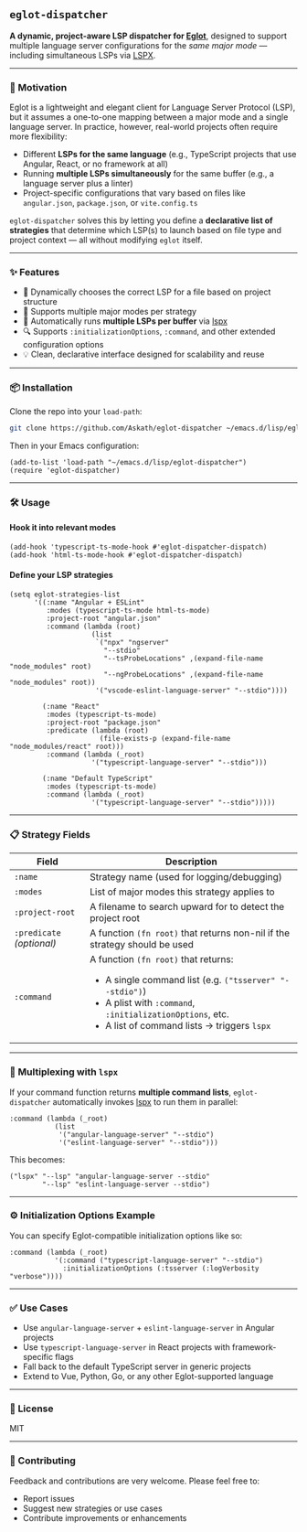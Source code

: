 ## `eglot-dispatcher`

**A dynamic, project-aware LSP dispatcher for [Eglot](https://github.com/joaotavora/eglot)**, designed to support multiple language server configurations for the *same major mode* — including simultaneous LSPs via [LSPX](https://github.com/thefrontside/lspx).

---

### 🧠 Motivation

Eglot is a lightweight and elegant client for Language Server Protocol (LSP), but it assumes a one-to-one mapping between a major mode and a single language server. In practice, however, real-world projects often require more flexibility:

- Different **LSPs for the same language** (e.g., TypeScript projects that use Angular, React, or no framework at all)
- Running **multiple LSPs simultaneously** for the same buffer (e.g., a language server plus a linter)
- Project-specific configurations that vary based on files like `angular.json`, `package.json`, or `vite.config.ts`

`eglot-dispatcher` solves this by letting you define a **declarative list of strategies** that determine which LSP(s) to launch based on file type and project context — all without modifying `eglot` itself.

---

### ✨ Features

- 🔄 Dynamically chooses the correct LSP for a file based on project structure
- 🧠 Supports multiple major modes per strategy
- 🔁 Automatically runs **multiple LSPs per buffer** via [lspx](https://github.com/thefrontside/lspx)
- 🔍 Supports `:initializationOptions`, `:command`, and other extended configuration options
- 💡 Clean, declarative interface designed for scalability and reuse

---

### 📦 Installation

Clone the repo into your `load-path`:

```sh
git clone https://github.com/Askath/eglot-dispatcher ~/emacs.d/lisp/eglot-dispatcher
```

Then in your Emacs configuration:

```elisp
(add-to-list 'load-path "~/emacs.d/lisp/eglot-dispatcher")
(require 'eglot-dispatcher)
```

---

### 🛠️ Usage

#### Hook it into relevant modes

```elisp
(add-hook 'typescript-ts-mode-hook #'eglot-dispatcher-dispatch)
(add-hook 'html-ts-mode-hook #'eglot-dispatcher-dispatch)
```

#### Define your LSP strategies

```elisp
(setq eglot-strategies-list
	  '((:name "Angular + ESLint"
		 :modes (typescript-ts-mode html-ts-mode)
		 :project-root "angular.json"
		 :command (lambda (root)
					(list
					 `("npx" "ngserver"
					   "--stdio"
					   "--tsProbeLocations" ,(expand-file-name "node_modules" root)
					   "--ngProbeLocations" ,(expand-file-name "node_modules" root))
					 '("vscode-eslint-language-server" "--stdio"))))

		(:name "React"
		 :modes (typescript-ts-mode)
		 :project-root "package.json"
		 :predicate (lambda (root)
					  (file-exists-p (expand-file-name "node_modules/react" root)))
		 :command (lambda (_root)
					'("typescript-language-server" "--stdio")))

		(:name "Default TypeScript"
		 :modes (typescript-ts-mode)
		 :command (lambda (_root)
					'("typescript-language-server" "--stdio")))))
```

---

### 📋 Strategy Fields

| Field | Description |
|-------|-------------|
| `:name` | Strategy name (used for logging/debugging) |
| `:modes` | List of major modes this strategy applies to |
| `:project-root` | A filename to search upward for to detect the project root |
| `:predicate` *(optional)* | A function `(fn root)` that returns non-nil if the strategy should be used |
| `:command` | A function `(fn root)` that returns:<ul><li>A single command list (e.g. `("tsserver" "--stdio")`)</li><li>A plist with `:command`, `:initializationOptions`, etc.</li><li>A list of command lists → triggers `lspx`</li></ul> |

---

### 🔁 Multiplexing with `lspx`

If your command function returns **multiple command lists**, `eglot-dispatcher` automatically invokes [lspx](https://github.com/thefrontside/lspx) to run them in parallel:

```elisp
:command (lambda (_root)
		   (list
			'("angular-language-server" "--stdio")
			'("eslint-language-server" "--stdio")))
```

This becomes:

```elisp
("lspx" "--lsp" "angular-language-server --stdio"
		"--lsp" "eslint-language-server --stdio")
```

---

### ⚙️ Initialization Options Example

You can specify Eglot-compatible initialization options like so:

```elisp
:command (lambda (_root)
		   '(:command ("typescript-language-server" "--stdio")
			 :initializationOptions (:tsserver (:logVerbosity "verbose"))))
```

---

### ✅ Use Cases

- Use `angular-language-server` + `eslint-language-server` in Angular projects
- Use `typescript-language-server` in React projects with framework-specific flags
- Fall back to the default TypeScript server in generic projects
- Extend to Vue, Python, Go, or any other Eglot-supported language

---

### 📄 License

MIT

---

### 🤝 Contributing

Feedback and contributions are very welcome. Please feel free to:

- Report issues
- Suggest new strategies or use cases
- Contribute improvements or enhancements
